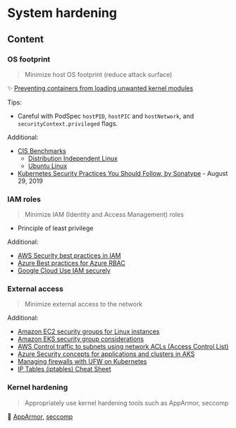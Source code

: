 # System hardening

## Content

### OS footprint

> Minimize host OS footprint (reduce attack surface) 

✨ [Preventing containers from loading unwanted kernel modules](https://kubernetes.io/docs/tasks/administer-cluster/securing-a-cluster/#preventing-containers-from-loading-unwanted-kernel-modules)

Tips:

* Careful with PodSpec `hostPID`, `hostPIC` and `hostNetwork`, and `securityContext.privileged` flags.

Additional:

* [CIS Benchmarks](https://www.cisecurity.org/benchmark)
  * [Distribution Independent Linux](https://www.cisecurity.org/benchmark/distribution_independent_linux/)
  * [Ubuntu Linux](https://www.cisecurity.org/benchmark/ubuntu_linux)
* [Kubernetes Security Practices You Should Follow, by Sonatype](https://blog.sonatype.com/kubesecops-kubernetes-security-practices-you-should-follow) - August 29, 2019

### IAM roles

> Minimize IAM (Identity and Access Management) roles

* Principle of least privilege

Additional:

* [AWS Security best practices in IAM](https://docs.aws.amazon.com/IAM/latest/UserGuide/best-practices.html)
* [Azure Best practices for Azure RBAC](https://learn.microsoft.com/en-us/azure/role-based-access-control/best-practices)
* [Google Cloud Use IAM securely](https://cloud.google.com/iam/docs/using-iam-securely)

### External access

> Minimize external access to the network

Additional:

* [Amazon EC2 security groups for Linux instances](https://docs.aws.amazon.com/AWSEC2/latest/UserGuide/ec2-security-groups.html)
* [Amazon EKS security group considerations](https://docs.aws.amazon.com/eks/latest/userguide/sec-group-reqs.html)
* [AWS Control traffic to subnets using network ACLs (Access Control List)](https://docs.aws.amazon.com/vpc/latest/userguide/vpc-network-acls.html)
* [Azure Security concepts for applications and clusters in AKS](https://learn.microsoft.com/en-us/azure/aks/concepts-security)
* [Managing firewalls with UFW on Kubernetes](https://community.replicated.com/t/managing-firewalls-with-ufw-on-kubernetes/230)
* [IP Tables (iptables) Cheat Sheet](https://gist.github.com/davydany/0ad377f6de3c70056d2bd0f1549e1017)

### Kernel hardening

> Appropriately use kernel hardening tools such as AppArmor, seccomp  

🚀 [AppArmor](tools/apparmor.md), [seccomp](tools/seccomp.md)
